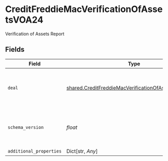 # CreditFreddieMacVerificationOfAssetsVOA24

Verification of Assets Report


## Fields

| Field                                                                                                                        | Type                                                                                                                         | Required                                                                                                                     | Description                                                                                                                  |
| ---------------------------------------------------------------------------------------------------------------------------- | ---------------------------------------------------------------------------------------------------------------------------- | ---------------------------------------------------------------------------------------------------------------------------- | ---------------------------------------------------------------------------------------------------------------------------- |
| `deal`                                                                                                                       | [shared.CreditFreddieMacVerificationOfAssetsDealVOA24](../../models/shared/creditfreddiemacverificationofassetsdealvoa24.md) | :heavy_check_mark:                                                                                                           | An object representing an Asset Report with Freddie Mac schema.                                                              |
| `schema_version`                                                                                                             | *float*                                                                                                                      | :heavy_check_mark:                                                                                                           | The Verification Of Assets (VOA) schema version.                                                                             |
| `additional_properties`                                                                                                      | Dict[str, *Any*]                                                                                                             | :heavy_minus_sign:                                                                                                           | N/A                                                                                                                          |